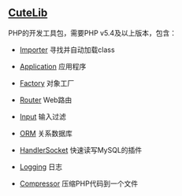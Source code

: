 
## [CuteLib](https://github.com/azhai/CuteLib/)

PHP的开发工具包，需要PHP v5.4及以上版本，包含：

* [Importer](https://github.com/azhai/CuteLib/blob/master/docs/01_importer.md)  寻找并自动加载class

* [Application](https://github.com/azhai/CuteLib/blob/master/docs/02_application.md) 应用程序

* [Factory](https://github.com/azhai/CuteLib/blob/master/docs/03_factory.md)  对象工厂

* [Router](https://github.com/azhai/CuteLib/blob/master/docs/04_router.md)  Web路由

* [Input](https://github.com/azhai/CuteLib/blob/master/docs/05_input.md)  输入过滤

* [ORM](https://github.com/azhai/CuteLib/blob/master/docs/06_orm.md)  关系数据库

* [HandlerSocket](https://github.com/azhai/CuteLib/blob/master/docs/07_handler_socket.md)  快速读写MySQL的插件

* [Logging](https://github.com/azhai/CuteLib/blob/master/docs/08_logging.md)  日志

* [Compressor](https://github.com/azhai/CuteLib/blob/master/docs/99_compressor.md)  压缩PHP代码到一个文件



